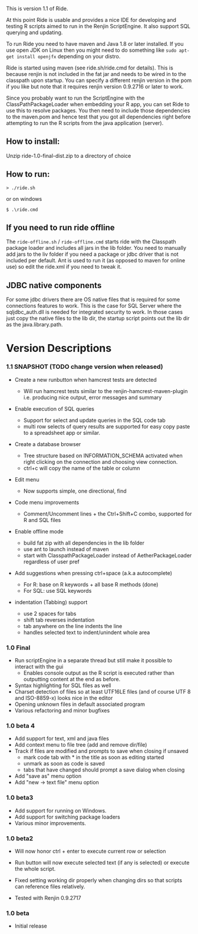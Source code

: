 This is version 1.1 of Ride.

At this point Ride is usable and provides a nice IDE for developing and testing R scripts aimed to run in the Renjin ScriptEngine.
It also support SQL querying and updating.
  
To run Ride you need to have maven and Java 1.8 or later installed. 
If you use open JDK on Linux then you might need to do something like `sudo apt-get install openjfx` depending on your distro.

Ride is started using maven (see ride.sh/ride.cmd for details). 
This is because renjin is not included in the fat jar and needs to be wired in to the classpath upon startup. 
You can specify a different renjin version in the pom if you like but note that it requires renjin version 0.9.2716 or later to work. 

Since you probably want to run the ScriptEngine with the ClassPathPackageLoader when embedding your R app, 
you can set Ride to use this to resolve packages. You then need to include those dependencies to the maven.pom and hence
test that you got all dependencies right before attempting to run the R scripts from the java application (server). 

## How to install:
Unzip ride-1.0-final-dist.zip to a directory of choice

## How to run:

`> ./ride.sh`

or on windows

`$ .\ride.cmd`

## If you need to run ride offline 
The `ride-offline.sh` / `ride-offline.cmd` starts ride with the Classpath package loader and includes all jars
in the lib folder. You need to manually add jars to the liv folder if you need a package or jdbc driver that is 
not included per default. Ant is used to run it (as opposed to maven for online use) so edit the ride.xml if you 
need to tweak it. 

## JDBC native components
For some jdbc drivers there are OS native files that is required for some connections features to work. 
This is the case for SQL Server where the sqljdbc_auth.dll is needed for integrated security to work.
In those cases just copy the native files to the lib dir, the startup script points out the lib dir as the java.library.path.   


# Version Descriptions

### 1.1 SNAPSHOT (TODO change version when released)
- Create a new runbutton when hamcrest tests are detected
    - Will run hamcrest tests similar to the renjin-hamcrest-maven-plugin i.e. producing nice output, error messages and
    summary 
    
- Enable execution of SQL queries
    - Support for select and update queries in the SQL code tab 
    - multi row selects of query results are supported for easy copy paste to a spreadsheet app or similar.    
    
- Create a database browser
  - Tree structure based on INFORMATION_SCHEMA activated when right clicking on the connection and choosing view connection. 
  - ctrl+c will copy the name of the table or column   

- Edit menu
  - Now supports simple, one directional, find
  
- Code menu improvements
    - Comment/Uncomment lines + the Ctrl+Shift+C combo, supported for R and SQL files
    
- Enable offline mode
    - build fat zip with all dependencies in the lib folder
    - use ant to launch instead of maven
    - start with ClasspathPackageLoader instead of AetherPackageLoader regardless of user pref    

- Add suggestions when pressing ctrl+space (a.k.a autocomplete)
  - For R: base on R keywords + all base R methods (done)
  - For SQL: use SQL keywords
  
- indentation (Tabbing) support
    - use 2 spaces for tabs
    - shift tab reverses indentation  
    - tab anywhere on the line indents the line
    - handles selected text to indent/unindent whole area
    
### 1.0 Final
- Run scriptEngine in a separate thread but still make it possible to interact with the gui
    - Enables console output as the R script is executed rather than outputting content at the end as before.
- Syntax highlighting for SQL files as well
- Charset detection of files so at least UTF16LE files (and of course UTF 8 and ISO-8859-x) looks nice in the editor
- Opening unknown files in default associated program
- Various refactoring and minor bugfixes     

### 1.0 beta 4
- Add support for text, xml and java files
- Add context menu to file tree (add and remove dir/file)
- Track if files are modified and prompts to save when closing if unsaved
    - mark code tab with * in the title as soon as editing started
    - unmark as soon as code is saved
    - tabs that have changed should prompt a save dialog when closing
- Add "save as" menu option
- Add "new -> text file" menu option
 
### 1.0 beta3
- Add support for running on Windows.
- Add support for switching package loaders
- Various minor improvements.

### 1.0 beta2
- Will now honor ctrl + enter to execute current row or selection

- Run button will now execute selected text (if any is selected) or execute the whole script.

- Fixed setting working dir properly when changing dirs so that scripts can reference files relatively.

- Tested with Renjin 0.9.2717

### 1.0 beta
- Initial release